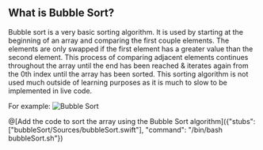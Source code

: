 ## What is Bubble Sort?

Bubble sort is a very basic sorting algorithm. It is used by starting at the beginning of an array and comparing the first couple elements. The elements are only swapped if the first element has a greater value than the second element. This process of comparing adjacent elements continues throughout the array until the end has been reached & iterates again from the 0th index until the array has been sorted. This sorting algorithm is not used much outside of learning purposes as it is much to slow to be implemented in live code.

For example:
![Bubble Sort](https://upload.wikimedia.org/wikipedia/commons/c/c8/Bubble-sort-example-300px.gif)


@[Add the code to sort the array using the Bubble Sort algorithm]({"stubs": ["bubbleSort/Sources/bubbleSort.swift"], "command": "/bin/bash bubbleSort.sh"})

